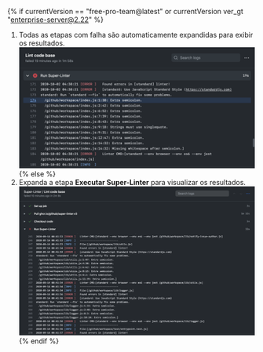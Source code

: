 {% if currentVersion == "free-pro-team@latest" or currentVersion ver_gt "enterprise-server@2.22" %}
1. Todas as etapas com falha são automaticamente expandidas para exibir os resultados. ![Resultados do fluxo de trabalho do Super linter](/assets/images/help/repository/super-linter-workflow-results-updated.png)
{% else %}
1. Expanda a etapa **Executar Super-Linter** para visualizar os resultados. ![Resultados do fluxo de trabalho do Super linter](/assets/images/help/repository/super-linter-workflow-results.png)
{% endif %}